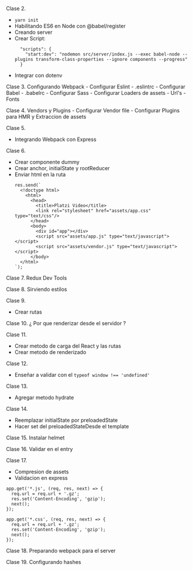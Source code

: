 Clase 2.
  - `yarn init`
  - Habilitando ES6 en Node con @babel/register
  - Creando server
  - Crear Script:
    ```
      "scripts": {
        "start:dev": "nodemon src/server/index.js --exec babel-node --plugins transform-class-properties --ignore components --progress"
      }
    ```
  - Integrar con dotenv

Clase 3.
  Configurando Webpack
    - Configurar Eslint
      - .eslintrc
    - Configurar Babel
      - .babelrc
    - Configurar Sass
    - Configurar Loaders de assets
      - Url's
      - Fonts

Clase 4.
  Vendors y Plugins
    - Configurar Vendor file
    - Configurar Plugins para HMR y Extraccion de assets  

Clase 5.
  - Integrando Webpack con Express

Clase 6.
  - Crear componente dummy
  - Crear anchor, initialState y rootReducer 
  - Enviar html en la ruta
    ```
    res.send(`
      <!doctype html>
        <html>
          <head>
            <title>Platzi Video</title>
            <link rel="stylesheet" href="assets/app.css" type="text/css"/>
          </head>
          <body>
            <div id="app"></div>
            <script src="assets/app.js" type="text/javascript"></script>
            <script src="assets/vendor.js" type="text/javascript"></script>
          </body>
      </html>
    `);
    ```

Clase 7.
  Redux Dev Tools

Clase 8.
  Sirviendo estilos

Clase 9.
  - Crear rutas

Clase 10. 
  ¿ Por que renderizar desde el servidor ?

Clase 11. 
  - Crear metodo de carga del React y las rutas
  - Crear metodo de renderizado

Clase 12.
  - Enseñar a validar con el `typeof window !== 'undefined'`

Clase 13.
  - Agregar metodo hydrate

Clase 14.
  - Reemplazar initialState por preloadedState
  - Hacer set del preloadedStateDesde el template

Clase 15.
  Instalar helmet

Clase 16.
  Validar en el entry

Clase 17. 
  - Compresion de assets
  - Validacion en express
  ```
  app.get('*.js', (req, res, next) => {
    req.url = req.url + '.gz';
    res.set('Content-Encoding', 'gzip');
    next();
  });

  app.get('*.css', (req, res, next) => {
    req.url = req.url + '.gz';
    res.set('Content-Encoding', 'gzip');
    next();
  });
  ```

Clase 18.
  Preparando webpack para el server

Clase 19. 
  Configurando hashes
